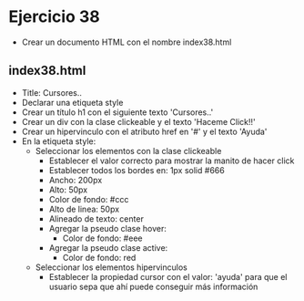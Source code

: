 # Ejercicio 38

* Crear un documento HTML con el nombre index38.html

## index38.html
* Title: Cursores..
* Declarar una etiqueta style
* Crear un título h1 con el siguiente texto 'Cursores..'
* Crear un div con la clase clickeable y el texto 'Haceme Click!!'
* Crear un hipervinculo con el atributo href en '#' y el texto 'Ayuda'
* En la etiqueta style:
  * Seleccionar los elementos con la clase clickeable
      * Establecer el valor correcto para mostrar la manito de hacer click
      * Establecer todos los bordes en: 1px solid #666
      * Ancho: 200px
      * Alto: 50px
      * Color de fondo: #ccc
      * Alto de linea: 50px
      * Alineado de texto: center
      * Agregar la pseudo clase hover:
        * Color de fondo: #eee
      * Agregar la pseudo clase active:
        * Color de fondo: red
  * Seleccionar los elementos hipervinculos
    * Establecer la propiedad cursor con el valor: 'ayuda' para que el usuario sepa que ahí puede conseguir más información